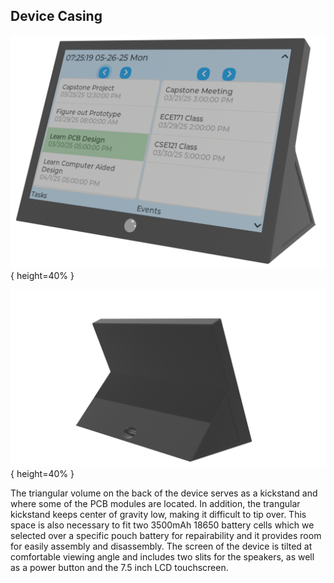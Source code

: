## Device Casing

![Front render of productivity device](images/schedule_companion_render.png){ height=40% }

![Back render of productivity device](images/schedule_companion_render_back.png){ height=40% }

The triangular volume on the back of the device serves as a kickstand and where some of the PCB modules are located. In addition, the trangular kickstand keeps center of gravity low, making it difficult to tip over. This space is also necessary to fit two 3500mAh 18650 battery cells which we selected over a specific pouch battery for repairability and it provides room for easily assembly and disassembly.
The screen of the device is tilted at comfortable viewing angle and includes two slits for the speakers, as well as a power button and the 7.5 inch LCD touchscreen.
